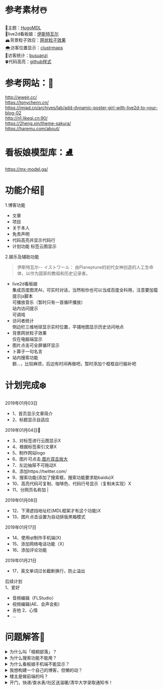 # 参考素材☃️
🍎主题：[HugoMDL](https://github.com/jchatkinson/HugoMDL)<br>
🐧live2d看板娘：[伊斯特瓦尔](https://github.com/eeg1412/Live2dHistoire)<br>
🏔️背景粒子效应：[网状粒子效果](https://github.com/whxaxes/canvas-test)<br>
🌨️访客位置显示：[clustrmaps](https://clustrmaps.com/site/1aim3?utm_source=widget&utm_campaign=widget_ctr)<br>
🚀访客统计：[busuanzi](http://busuanzi.ibruce.info/)<br>
🍀代码高亮：[github样式](https://tonybai.com/2015/09/23/intro-of-gohugo/)
<!--more-->
# 参考网站：🎅
http://wweir.cc/<br>
https://tonychenn.cn/<br>
https://imjad.cn/archives/lab/add-dynamic-poster-girl-with-live2d-to-your-blog-02<br>
http://n1.likeqi.cn:90/<br>
https://2heng.xin/theme-sakura/<br>
https://haremu.com/about/
# 看板娘模型库：⛸️
https://mx-model.ga/

# 功能介绍🌳
1.博客功能

- 文章
- 项目
- 关于本人
- 免责声明
- 代码高亮并显示代码行 
- 计划功能
   标签云图显示  
   
2.娱乐及辅助功能

> 伊斯特瓦尔-- イストワール： 由Planeptune的初代女神创造的人工生命体，以作为国家的教祖和历史记录者。

- live2d看板娘  
  集成百度图灵AI，可实时对话，当然啦你也可以当成百度全科用，注意要加载提示js脚本  
  可播放音乐（暂时只有一首循环播放）  
  站内访问提示  
  可调戏
- 访问者统计  
  侧边栏三维地球显示实时位置，平铺地图显示历史访问地点  
- 背景网状粒子效果  
  仅在电脑端显示  
- 图片点击可全屏循环显示
- 卜算子一句名言
- 站内搜索功能  
  额...，比较麻烦，后边有时间再做吧，暂时添加个框框自行脑补吧  

# 计划完成❄️
2019年01月03日

- 1、首页显示文章简介<br>
- 2、标题显示自适应<br>

2019年01月04日🎄 

- 3、对标签进行云图显示X
- 4、根据标签索引文章X
- 5、制作网站logo<br>
- 6、图片可点击,[图片双击放大](https://www.cnblogs.com/xuyuntao/p/4965818.html)
- 7、左边抽屉不可拖动X
- 8、添加https://twitter.com/
- 9、搜索功能(添加了搜索框，搜索功能要求助baidu)X
- 10、高亮代码可复制、咖啡色、代码行号显示（复制未实现）X
- 11、分网页名称加 |

2019年01月08日

- 12、下滑遮挡地址栏(MDL框架才有这个功能)X
- 13、图片点击设置为自动排版黑箱模式

2019年01月17日 

- 14、使用qt制作手机端(X)
- 15、添加网络电话功能（X）
- 16、添加评论功能

2019年01月21日

- 17、英文单词过长截断换行，防止溢出

后续计划  
1、爱好
- 音频编辑（FLStudio）
- 视频编辑(AE、会声会影)
- 吉他
2、心情
- ...

# 问题解答👄
<details>
  <summary>为什么叫「梧桐部落」？</summary>

- 因为想引凤凰来啊！有点尴尬...,咳咳，其实本人老家叫梧桐村，梧桐部落更亲切，同时楼主也希望以后能打造一个更完美的网站，使每一个访客都有家的感觉。
</details>

<details>
  <summary>为什么搜索功能不能用？</summary>

- 这是某种神秘力量导致的 bug，我修复不了。
</details>

<details>
  <summary>为什么看板娘手机端不能显示？</summary>

- 那么小的屏，有可爱的小萝莉看，谁还看我的博客，哼！
</details>

<details>
  <summary>我想构建一个自己的博客，但懒的动？</summary>

- 这个，看我开源的[blog主题](https://github.com/RobinSea/HugoMDLSinicization)。
</details>

<details>
  <summary>楼主是做前端的吗？</summary>

- 不是，之前组装拖拉机的，没多久整陀螺仪去了，现在搞音视频离线服务...
</details>

<details>
  <summary>开门，快递/查水表/社区送温暖/清华大学录取通知书！</summary>

- 没有网购，家里长期停水没有水表，天气太热了不需要社区送温暖，考不上清华没有录取通知书。
</details>
